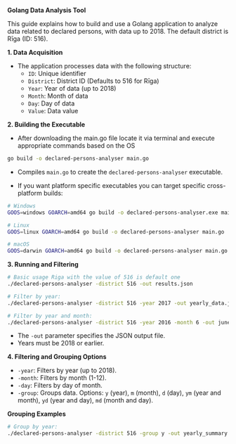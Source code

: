 
**Golang Data Analysis Tool**

This guide explains how to build and use a Golang application to analyze data related to declared persons, with data up to 2018. The default district is Rīga (ID: 516).

**1. Data Acquisition**

* The application processes data with the following structure:
    * `ID`: Unique identifier
    * `District`: District ID (Defaults to 516 for Rīga)
    * `Year`: Year of data (up to 2018)
    * `Month`: Month of data
    * `Day`: Day of data
    * `Value`: Data value
    <!-- * `Limit`- does not work as intended -->

**2. Building the Executable**
* After downloading the main.go file locate it via terminal and execute appropriate commands based on the OS 

```bash
go build -o declared-persons-analyser main.go
```

* Compiles `main.go` to create the `declared-persons-analyser` executable.


* If you want platform specific executables you can target specific cross-platform builds:

```bash
# Windows
GOOS=windows GOARCH=amd64 go build -o declared-persons-analyser.exe main.go

# Linux
GOOS=linux GOARCH=amd64 go build -o declared-persons-analyser main.go

# macOS
GOOS=darwin GOARCH=amd64 go build -o declared-persons-analyser main.go
```

**3. Running and Filtering**

```bash
# Basic usage Riga with the value of 516 is default one
./declared-persons-analyser -district 516 -out results.json

# Filter by year:
./declared-persons-analyser -district 516 -year 2017 -out yearly_data.json

# Filter by year and month:
./declared-persons-analyser -district 516 -year 2016 -month 6 -out june_2016.json
```

* The `-out` parameter specifies the JSON output file.
* Years must be 2018 or earlier.

**4. Filtering and Grouping Options**

* `-year`: Filters by year (up to 2018).
* `-month`: Filters by month (1-12).
* `-day`: Filters by day of month.
* `-group`: Groups data. Options: `y` (year), `m` (month), `d` (day), `ym` (year and month), `yd` (year and day), `md` (month and day).

**Grouping Examples**

```bash
# Group by year:
./declared-persons-analyser -district 516 -group y -out yearly_summary.json
```

